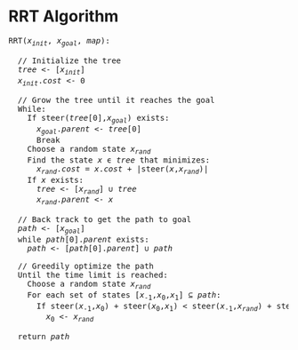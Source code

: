 # RRT Algorithm

<pre>
RRT(<em>x<sub>init</sub></em>, <em>x<sub>goal</sub></em>, <em>map</em>):
  
  // Initialize the tree
  <em>tree</em> <- [<em>x<sub>init</sub></em>]
  <em>x<sub>init</sub></em>.<em>cost</em> <- 0
  
  // Grow the tree until it reaches the goal
  While:
    If steer(<em>tree</em>[0],<em>x<sub>goal</sub></em>) exists:
      <em>x<sub>goal</sub></em>.<em>parent</em> <- <em>tree</em>[0]
      Break
    Choose a random state <em>x<sub>rand</sub></em>
    Find the state <em>x</em> ϵ <em>tree</em> that minimizes:
      <em>x<sub>rand</sub></em>.<em>cost</em> = <em>x</em>.<em>cost</em> + |steer(<em>x</em>,<em>x<sub>rand</sub></em>)|
    If <em>x</em> exists:
      <em>tree</em> <- [<em>x<sub>rand</sub></em>] ∪ <em>tree</em> 
      <em>x<sub>rand</sub></em>.<em>parent</em> <- <em>x</em>
      
  // Back track to get the path to goal
  <em>path</em> <- [<em>x<sub>goal</sub></em>]
  while <em>path</em>[0].<em>parent</em> exists:
    <em>path</em> <- [<em>path</em>[0].<em>parent</em>] ∪ <em>path</em>
    
  // Greedily optimize the path
  Until the time limit is reached:
    Choose a random state <em>x<sub>rand</sub></em>
    For each set of states [<em>x</em><sub>-1</sub>,<em>x</em><sub>0</sub>,<em>x</em><sub>1</sub>] ⊆ <em>path</em>:
      If steer(<em>x</em><sub>-1</sub>,<em>x</em><sub>0</sub>) + steer(<em>x</em><sub>0</sub>,<em>x</em><sub>1</sub>) < steer(<em>x</em><sub>-1</sub>,<em>x<sub>rand</sub></em>) + steer(<em>x<sub>rand</sub></em>,<em>x</em><sub>1</sub>):
        <em>x</em><sub>0</sub> <- <em>x<sub>rand</sub></em>
  
  return <em>path</em>
</pre>

